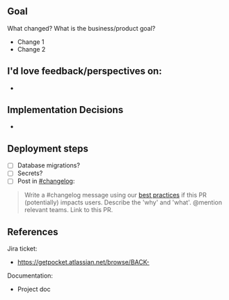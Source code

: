 ## Goal
What changed? What is the business/product goal?

- Change 1
- Change 2

## I'd love feedback/perspectives on:
- 

## Implementation Decisions
- 

## Deployment steps
- [ ] Database migrations?
- [ ] Secrets?
- [ ] Post in [\#changelog](https://pocket.slack.com/archives/C0Q4UFMDZ):
> Write a #changelog message using our [best practices](https://docs.google.com/document/d/1oEt8Mtkp-6Xz9S2zaNX1EIXfQIEDN2JpY0diuPc1HZc/edit) if this PR (potentially) impacts users. Describe the 'why' and 'what'. @mention relevant teams. Link to this PR.

## References

Jira ticket:
* https://getpocket.atlassian.net/browse/BACK-

Documentation:
* Project doc
